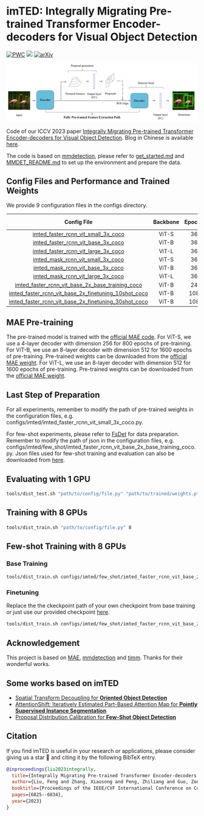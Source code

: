 # imTED: Integrally Migrating Pre-trained Transformer Encoder-decoders for Visual Object Detection

[![PWC](https://img.shields.io/endpoint.svg?url=https://paperswithcode.com/badge/integral-migrating-pre-trained-transformer/few-shot-object-detection-on-ms-coco-30-shot)](https://paperswithcode.com/sota/few-shot-object-detection-on-ms-coco-30-shot?p=integral-migrating-pre-trained-transformer)
<a href="https://openaccess.thecvf.com/content/ICCV2023/html/Liu_Integrally_Migrating_Pre-trained_Transformer_Encoder-decoders_for_Visual_Object_Detection_ICCV_2023_paper.html"><img src="https://img.shields.io/badge/ICCV2023-Paper-<color>"></a>
[![arXiv](https://img.shields.io/badge/arXiv-Paper-<COLOR>.svg)](https://arxiv.org/abs/2205.09613)

<!-- <div align=center><img src="figs/Framework1.png"></div> -->
<div align=center><img src="figs/Framework2.png"></div>
<!-- <div align=center><img src="figs/Framework3.png"></div> -->

Code of our ICCV 2023 paper [Integrally Migrating Pre-trained Transformer Encoder-decoders for  Visual Object Detection](https://arxiv.org/abs/2205.09613). Blog in Chinese is available [here](https://zhuanlan.zhihu.com/p/645282546).

The code is based on [mmdetection](https://github.com/open-mmlab/mmdetection/tree/v2.11.0), please refer to [get_started.md](docs/en/get_started.md) and [MMDET_README.md](MMDET_README.md) to set up the environment and prepare the data.

## Config Files and Performance and Trained Weights

We provide 9 configuration files in the configs directory.

| Config File                                                                        | Backbone    | Epochs    | Box AP      | Mask AP   | Download |
| :--------------------------------------------------------------------------------: | :---------: | :-------: | :---------: | :-------: | :-------: |
| [imted_faster_rcnn_vit_small_3x_coco](configs/imted/imted_faster_rcnn_vit_small_3x_coco.py)                               | ViT-S       | 36        | 48.2        |           | [model](https://mailsucasaccn-my.sharepoint.com/:u:/g/personal/liufeng20_mails_ucas_ac_cn/EQaRZ_hrWolAr0BqGhv3PzgB6T9s-HHKIxwJvoXeDFHrrQ?e=I3Dul5) |
| [imted_faster_rcnn_vit_base_3x_coco](configs/imted/imted_faster_rcnn_vit_base_3x_coco.py)                                | ViT-B       | 36        | 52.9        |           | [model](https://mailsucasaccn-my.sharepoint.com/:u:/g/personal/liufeng20_mails_ucas_ac_cn/EX11K6R1X7VGilexd6WEapoBQYLa2ZofYGXlyVLB8TJlFA?e=8gSCTg) |
| [imted_faster_rcnn_vit_large_3x_coco](configs/imted/imted_faster_rcnn_vit_large_3x_coco.py)                               | ViT-L       | 36        | 55.4        |           | [model](https://mailsucasaccn-my.sharepoint.com/:u:/g/personal/liufeng20_mails_ucas_ac_cn/EW-QTq_TxxNFtMJBIn7Tfr0BHG6RXp-Yob7NirlZEzcX1A?e=atschp) |
| [imted_mask_rcnn_vit_small_3x_coco](configs/imted/imted_mask_rcnn_vit_small_3x_coco.py)                                 | ViT-S       | 36        | 48.7        | 42.7      | [model](https://mailsucasaccn-my.sharepoint.com/:u:/g/personal/liufeng20_mails_ucas_ac_cn/EbowkBw7LkJCjac4Ptza6HwB5VoKna-CJci8pezNNcRggA?e=GklD74) |
| [imted_mask_rcnn_vit_base_3x_coco](configs/imted/imted_mask_rcnn_vit_base_3x_coco.py)                                  | ViT-B       | 36        | 53.3        | 46.4      | [model](https://mailsucasaccn-my.sharepoint.com/:u:/g/personal/liufeng20_mails_ucas_ac_cn/EdXyeZpXRKtMurx-m-gzLSIBgqibthpJumIvLjni8MUNWw?e=dB454E) |
| [imted_mask_rcnn_vit_large_3x_coco](configs/imted/imted_mask_rcnn_vit_large_3x_coco.py)                                 | ViT-L       | 36        | 55.5        | 48.1      | [model](https://mailsucasaccn-my.sharepoint.com/:u:/g/personal/liufeng20_mails_ucas_ac_cn/EZu-46TJEjFKvy3mHbE4FlkBwSHGntKlMeDxanXfCoIJAA?e=33KZO0) |
| [imted_faster_rcnn_vit_base_2x_base_training_coco](configs/imted/few_shot/imted_faster_rcnn_vit_base_2x_base_training_coco.py)         | ViT-B       | 24        | 50.6        |           | [model](https://mailsucasaccn-my.sharepoint.com/:u:/g/personal/liufeng20_mails_ucas_ac_cn/EWedyWJx8S5Hi-8S0TGBxZwBBd7mxSFD0rvdiYqdcWXSxA?e=gra0ao) |
| [imted_faster_rcnn_vit_base_2x_finetuning_10shot_coco](configs/imted/few_shot/imted_faster_rcnn_vit_base_2x_finetuning_10shot_coco.py)     | ViT-B       | 108       | 23.0        |           | [model](https://mailsucasaccn-my.sharepoint.com/:u:/g/personal/liufeng20_mails_ucas_ac_cn/ETGkGkfywcJCuR6FzaMs21YBuHQ_7jyCYKVfj4kG46cuAQ?e=1YHKce) |
| [imted_faster_rcnn_vit_base_2x_finetuning_30shot_coco](configs/imted/few_shot/imted_faster_rcnn_vit_base_2x_finetuning_30shot_coco.py)     | ViT-B       | 108       | 30.4        |           | [model](https://mailsucasaccn-my.sharepoint.com/:u:/g/personal/liufeng20_mails_ucas_ac_cn/EYK3tlqxWC9OiPrYi6TFycsBN-AfvbN8YIEskmpat8MZdA?e=WfnrXB) |

## MAE Pre-training

The pre-trained model is trained with the [official MAE code](https://github.com/facebookresearch/mae). 
For ViT-S, we use a 4-layer decoder with dimension 256 for 800 epochs of pre-training. 
For ViT-B, we use an 8-layer decoder with dimension 512 for 1600 epochs of pre-training. Pre-trained weights can be downloaded from the [official MAE weight](https://dl.fbaipublicfiles.com/mae/pretrain/mae_pretrain_vit_base_full.pth).
For ViT-L, we use an 8-layer decoder with dimension 512 for 1600 epochs of pre-training. Pre-trained weights can be downloaded from the [official MAE weight](https://dl.fbaipublicfiles.com/mae/pretrain/mae_pretrain_vit_large_full.pth).

## Last Step of Preparation
For all experiments, remember to modify the path of pre-trained weights in the configuration files, e.g. configs/imted/imted_faster_rcnn_vit_small_3x_coco.py.

For few-shot experiments, please refer to [FsDet](https://github.com/ucbdrive/few-shot-object-detection/blob/master/datasets/README.md#:~:text=2%2C%20and%203.-,COCO%3A,-cocosplit/%0A%20%20datasplit/%0A%20%20%20%20trainvalno5k) for data preparation. Remember to modify the path of json in the configuration files, e.g. configs/imted/few_shot/imted_faster_rcnn_vit_base_2x_base_training_coco.py. Json files used for few-shot training and evaluation can also be downloaded from [here](https://mailsucasaccn-my.sharepoint.com/:u:/g/personal/liufeng20_mails_ucas_ac_cn/EdDDuaUiWvlImzOHddcsGfkBHp0Me1zFMm20zGHz9l8alg?e=U3gx2I).

## Evaluating with 1 GPU

```bash
tools/dist_test.sh "path/to/config/file.py" "path/to/trained/weights.pth" 1 --eval bbox
```

## Training with 8 GPUs

```bash
tools/dist_train.sh "path/to/config/file.py" 8 
```
## Few-shot Training with 8 GPUs

### Base Training
```bash
tools/dist_train.sh configs/imted/few_shot/imted_faster_rcnn_vit_base_2x_base_training_coco.py 8 
```

### Finetuning
Replace the the ckeckpoint path of your own checkpoint from base training or just use our provided checkpoint [here](https://github.com/LiewFeng/imTED/blob/main/configs/imted/few_shot/imted_faster_rcnn_vit_base_2x_finetuning_30shot_coco.py#L6C1-L6C14). 
```bash
tools/dist_train.sh configs/imted/few_shot/imted_faster_rcnn_vit_base_2x_finetuning_30shot_coco.py 8 
```

## Acknowledgement
This project is based on [MAE](https://github.com/facebookresearch/mae), [mmdetection](https://github.com/open-mmlab/mmdetection/tree/v2.11.0) and [timm](https://github.com/huggingface/pytorch-image-models). Thanks for their wonderful works.

## Some works based on imTED
* [Spatial Transform Decoupling for **Oriented Object Detection**](https://github.com/yuhongtian17/Spatial-Transform-Decoupling)
* [AttentionShift: Iteratively Estimated Part-Based Attention Map for **Pointly Supervised Instance Segmentation**](https://openaccess.thecvf.com/content/CVPR2023/html/Liao_AttentionShift_Iteratively_Estimated_Part-Based_Attention_Map_for_Pointly_Supervised_Instance_CVPR_2023_paper.html)
* [Proposal Distribution Calibration for **Few-Shot Object Detection**](https://github.com/Bohao-Lee/PDC)


## Citation

If you find imTED is useful in your research or applications, please consider giving us a star 🌟 and citing it by the following BibTeX entry.
```bibtex
@inproceedings{liu2023integrally,
  title={Integrally Migrating Pre-trained Transformer Encoder-decoders for Visual Object Detection},
  author={Liu, Feng and Zhang, Xiaosong and Peng, Zhiliang and Guo, Zonghao and Wan, Fang and Ji, Xiangyang and Ye, Qixiang},
  booktitle={Proceedings of the IEEE/CVF International Conference on Computer Vision},
  pages={6825--6834},
  year={2023}
}
```
